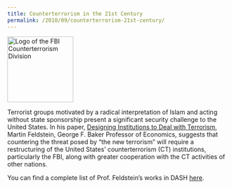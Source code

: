 ```yaml
---
title: Counterterrorism in the 21st Century
permalink: /2010/09/counterterrorism-21st-century/
---
```

<img src="{{site.baseurl}}/assets/img/Logo_of_the_FBI_Counterterrorism_Division.gif" alt="Logo of the FBI Counterterrorism Division" title="Logo of the FBI Counterterrorism Division" width="150" height="150" class="floatleft">

Terrorist groups motivated by a radical interpretation of Islam and acting without state sponsorship present a significant security challenge to the United States. In his paper, [Designing Institutions to Deal with Terrorism](http://nrs.harvard.edu/urn-3:HUL.InstRepos:2920114), Martin Feldstein, George F. Baker Professor of Economics, suggests that countering the threat posed by “the new terrorism” will require a restructuring of the United States’ counterterrorism (CT) institutions, particularly the FBI, along with greater cooperation with the CT activities of other nations.

You can find a complete list of Prof. Feldstein’s works in DASH [here](http://dash.harvard.edu/browse?authority=815e09d0febb85ac33b5372ab636581d&type=harvardAuthor).
